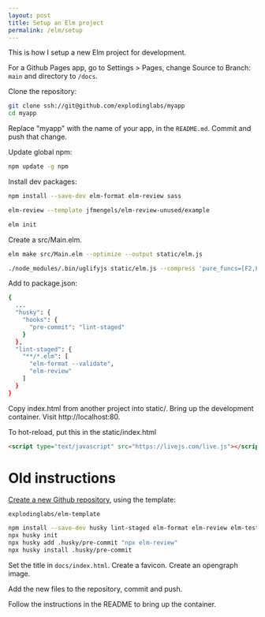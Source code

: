 ```yaml
---
layout: post
title: Setup an Elm project
permalink: /elm/setup
---
```

<div id="intro" markdown="1">
This is how I setup a new Elm project for development.
</div>

For a Github Pages app, go to Settings > Pages, change Source to Branch: `main`
and directory to `/docs`.

Clone the repository:
```sh
git clone ssh://git@github.com/explodinglabs/myapp
cd myapp
```

Replace "myapp" with the name of your app, in the `README.md`.
Commit and push that change.

Update global npm:
```sh
npm update -g npm
```

Install dev packages:
```sh
npm install --save-dev elm-format elm-review sass
```

```sh
elm-review --template jfmengels/elm-review-unused/example
```

```sh
elm init
```

Create a src/Main.elm.

```sh
elm make src/Main.elm --optimize --output static/elm.js
```

```sh
./node_modules/.bin/uglifyjs static/elm.js --compress 'pure_funcs=[F2,F3,F4,F5,F6,F7,F8,F9,A2,A3,A4,A5,A6,A7,A8,A9],pure_getters,keep_fargs=false,unsafe_comps,unsafe' | ./node_modules/.bin/uglifyjs --mangle --output static/elm.js
```

Add to package.json:
```sh
{
  ...
  "husky": {
    "hooks": {
      "pre-commit": "lint-staged"
    }
  },
  "lint-staged": {
    "**/*.elm": [
      "elm-format --validate",
      "elm-review"
    ]
  }
}
```

Copy index.html from another project into static/.
Bring up the development container.
Visit http://localhost:80.



To hot-reload, put this in the static/index.html
```html
<script type="text/javascript" src="https://livejs.com/live.js"></script>
```


# Old instructions
[Create a new Github
repository](https://github.com/organizations/explodinglabs/repositories/new),
using the template:

```
explodinglabs/elm-template
```

```sh
npm install --save-dev husky lint-staged elm-format elm-review elm-test sass
npx husky init
npx husky add .husky/pre-commit "npx elm-review"
npx husky install .husky/pre-commit
```

Set the title in `docs/index.html`.
Create a favicon.
Create an opengraph image.

Add the new files to the repository, commit and push.

Follow the instructions in the README to bring up the container.
